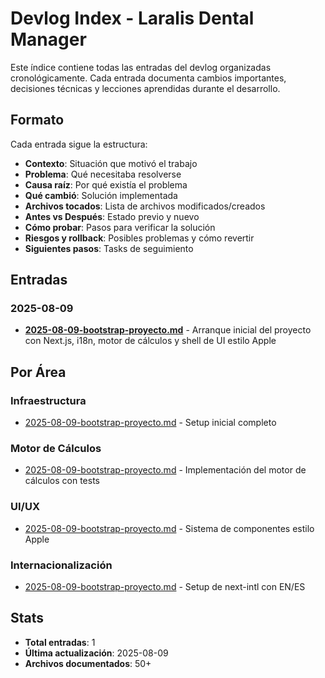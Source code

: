 # Devlog Index - Laralis Dental Manager

Este índice contiene todas las entradas del devlog organizadas cronológicamente. Cada entrada documenta cambios importantes, decisiones técnicas y lecciones aprendidas durante el desarrollo.

## Formato

Cada entrada sigue la estructura:
- **Contexto**: Situación que motivó el trabajo
- **Problema**: Qué necesitaba resolverse
- **Causa raíz**: Por qué existía el problema
- **Qué cambió**: Solución implementada
- **Archivos tocados**: Lista de archivos modificados/creados
- **Antes vs Después**: Estado previo y nuevo
- **Cómo probar**: Pasos para verificar la solución
- **Riesgos y rollback**: Posibles problemas y cómo revertir
- **Siguientes pasos**: Tasks de seguimiento

## Entradas

### 2025-08-09

- **[2025-08-09-bootstrap-proyecto.md](2025-08-09-bootstrap-proyecto.md)** - Arranque inicial del proyecto con Next.js, i18n, motor de cálculos y shell de UI estilo Apple

## Por Área

### Infraestructura
- [2025-08-09-bootstrap-proyecto.md](2025-08-09-bootstrap-proyecto.md) - Setup inicial completo

### Motor de Cálculos
- [2025-08-09-bootstrap-proyecto.md](2025-08-09-bootstrap-proyecto.md) - Implementación del motor de cálculos con tests

### UI/UX
- [2025-08-09-bootstrap-proyecto.md](2025-08-09-bootstrap-proyecto.md) - Sistema de componentes estilo Apple

### Internacionalización
- [2025-08-09-bootstrap-proyecto.md](2025-08-09-bootstrap-proyecto.md) - Setup de next-intl con EN/ES

## Stats

- **Total entradas**: 1
- **Última actualización**: 2025-08-09
- **Archivos documentados**: 50+